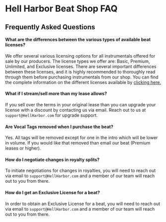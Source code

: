 # Hell Harbor Beat Shop FAQ
## Frequently Asked Questions

#### What are the differences between the various types of available beat licenses?
We offer several various licensing options for all instrumentals offered for sale by our producers. The license types we offer are: Basic, Premium, Unlimited, and Exclusive licenses. There are several important differences between these licenses, and it is highly recommended to thoroughly read through them before purchasing instrumentals from our shop. You can find the complete information on the different licenses available by [clicking here.](https://www.hellharbor.com/info/beat-licenses.html) 

#### What if I stream/sell more than my lease allows?
If you sell over the terms in your original lease than you can upgrade your license with a discount by contacting us via email. Reach out to us at `support@HellHarbor.com` for upgrade support.

#### Are Vocal Tags removed when I purchase the beat?
Yes. All tags will be removed except for one in the intro which will be lower in volume. If you would like that removed than email our beat (Premium leases or higher).

#### How do I negotiate changes in royalty splits?
To initiate negotiations for changes in royalties, you will need to reach out via email to `support@HellHarbor.com` and a member of our team will reach out to you from there. 

#### How do I get an Exclusive License for a beat? 
In order to obtain an Exclusive License for a beat, you will need to reach out via email to `support@HellHarbor.com` and a member of our team will reach out to you from there. 
